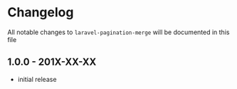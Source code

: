 # Changelog

All notable changes to `laravel-pagination-merge` will be documented in this file

## 1.0.0 - 201X-XX-XX

- initial release
